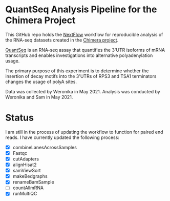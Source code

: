 # QuantSeq Analysis Pipeline for the Chimera Project
This GitHub repo holds the [NextFlow](https://www.nextflow.io/) workflow for reproducible analysis of the RNA-seq datasets created in the [Chimera project](https://github.com/DimmestP/chimera_project_manuscript).

[QuantSeq](https://www.nature.com/articles/nmeth.f.376) is an RNA-seq assay that quantifies the 3'UTR isoforms of mRNA transcripts and enables investigations into alternative polyadenylation usage. 

The primary purpose of this experiment is to determine whether the insertion of decay motifs into the 3'UTRs of RPS3 and TSA1 terminators changes the usage of polyA sites.

Data was collected by Weronika in May 2021. Analysis was conducted by Weronika and Sam in May 2021.

# Status
I am still in the process of updating the workflow to function for paired end reads. I have currently updated the following process:

- [x] combineLanesAcrossSamples
- [x] Fastqc
- [x] cutAdapters
- [x] alignHisat2
- [x] samViewSort
- [x] makeBedgraphs
- [x] renameBamSample
- [ ] countAllmRNA
- [x] runMultiQC
